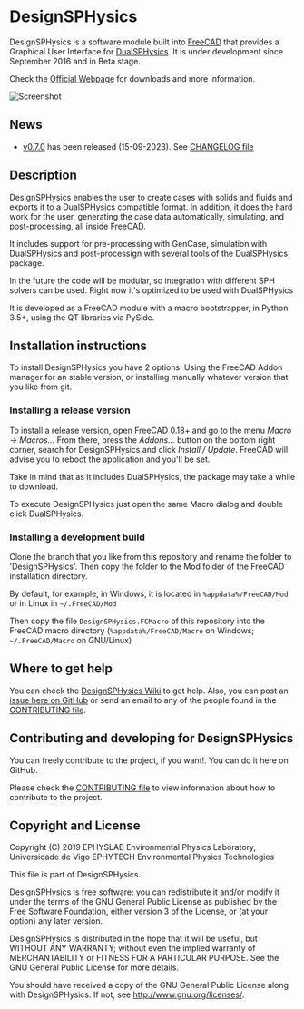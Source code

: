 # DesignSPHysics

DesignSPHysics is a software module built into [FreeCAD](http://www.freecadweb.org/) that provides a Graphical User Interface for [DualSPHysics](http://dual.sphysics.org/). It is under development since September 2016 and in Beta stage.

Check the [Official Webpage](http://design.sphysics.org) for downloads and more information.

![Screenshot](https://design.sphysics.org/img/github-shot-21112019.png)

## News
 * [v0.7.0](https://github.com/DualSPHysics/DesignSPHysics/releases/tag/0.7.0) has been released (15-09-2023). See [CHANGELOG file](CHANGELOG.md)


## Description
DesignSPHysics enables the user to create cases with solids and fluids and exports it to a DualSPHysics compatible format. In addition, it does the hard work for the user, generating the case data automatically, simulating, and post-processing, all inside FreeCAD.

It includes support for pre-processing with GenCase, simulation with DualSPHysics and post-processign with several tools of the DualSPHysics package.

In the future the code will be modular, so integration with different SPH solvers can be used. Right now it's optimized to be used with DualSPHysics

It is developed as a FreeCAD module with a macro bootstrapper, in Python 3.5+, using the QT libraries via PySide.

## Installation instructions
To install DesignSPHysics you have 2 options: Using the FreeCAD Addon manager for an stable version, or installing manually whatever version that you like from git.

### Installing a release version
To install a release version, open FreeCAD 0.18+ and go to the menu *Macro -> Macros...* From there, press the *Addons...* button on the bottom right corner, search for DesignSPHysics and click *Install / Update*. FreeCAD will advise you to reboot the application and you'll be set.

Take in mind that as it includes DualSPHysics, the package may take a while to download.

To execute DesignSPHysics just open the same Macro dialog and double click DualSPHysics.

### Installing a development build
Clone the branch that you like from this repository and rename the folder to 'DesignSPHysics'. Then copy the folder to the Mod folder of the FreeCAD installation directory. 

By default, for example, in Windows, it is located in `%appdata%/FreeCAD/Mod` or in Linux in `~/.FreeCAD/Mod`

Then copy the file `DesignSPHysics.FCMacro` of this repository into the FreeCAD macro directory (`%appdata%/FreeCAD/Macro` on Windows; `~/.FreeCAD/Macro` on GNU/Linux)

## Where to get help
You can check the [DesignSPHysics Wiki](http://design.sphysics.org/wiki) to get help. Also, you can post an [issue here on GitHub](https://github.com/DualSPHysics/DesignSPHysics/issues) or send an email to any of the people found in the [CONTRIBUTING file](CONTRIBUTING.md). 

## Contributing and developing for DesignSPHysics
You can freely contribute to the project, if you want!. You can do it here on GitHub.

Please check the [CONTRIBUTING file](CONTRIBUTING.md) to view information about how to contribute to the project.

## Copyright and License
Copyright (C) 2019
EPHYSLAB Environmental Physics Laboratory, Universidade de Vigo
EPHYTECH Environmental Physics Technologies

This file is part of DesignSPHysics.

DesignSPHysics is free software: you can redistribute it and/or modify
it under the terms of the GNU General Public License as published by
the Free Software Foundation, either version 3 of the License, or
(at your option) any later version.

DesignSPHysics is distributed in the hope that it will be useful,
but WITHOUT ANY WARRANTY; without even the implied warranty of
MERCHANTABILITY or FITNESS FOR A PARTICULAR PURPOSE.  See the
GNU General Public License for more details.

You should have received a copy of the GNU General Public License
along with DesignSPHysics.  If not, see <http://www.gnu.org/licenses/>.
